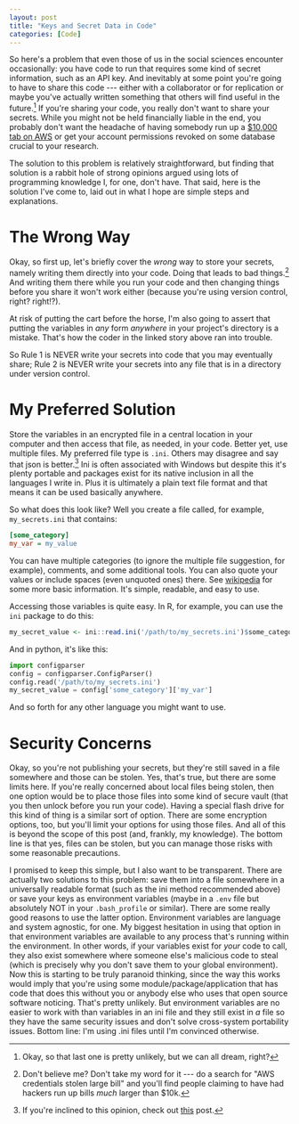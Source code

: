 ```yaml
---
layout: post
title: "Keys and Secret Data in Code"
categories: [Code]
---
```

So here's a problem that even those of us in the social sciences encounter occasionally: you have code to run that requires some kind of secret information, such as an API key. And inevitably at some point you're going to have to share this code --- either with a collaborator or for replication or maybe you've actually written something that others will find useful in the future.[^1] If you're sharing your code, you really don't want to share your secrets. While you might not be held financially liable in the end, you probably don't want the headache of having somebody run up a [$10,000 tab on AWS](https://wptavern.com/ryan-hellyers-aws-nightmare-leaked-access-keys-result-in-a-6000-bill-overnight) or get your account permissions revoked on some database crucial to your research.

The solution to this problem is relatively straightforward, but finding that solution is a rabbit hole of strong opinions argued using lots of programming knowledge I, for one, don't have. That said, here is the solution I've come to, laid out in what I hope are simple steps and explanations.

# The Wrong Way
Okay, so first up, let's briefly cover the *wrong* way to store your secrets, namely writing them directly into your code. Doing that leads to bad things.[^2] And writing them there while you run your code and then changing things before you share it won't work either (because you're using version control, right? right!?).

At risk of putting the cart before the horse, I'm also going to assert that putting the variables in *any* form *anywhere* in your project's directory is a mistake. That's how the coder in the linked story above ran into trouble.

So Rule 1 is NEVER write your secrets into code that you may eventually share; Rule 2 is NEVER write your secrets into any file that is in a directory under version control.

# My Preferred Solution
Store the variables in an encrypted file in a central location in your computer and then access that file, as needed, in your code. Better yet, use multiple files. My preferred file type is `.ini`. Others may disagree and say that json is better.[^3] Ini is often associated with Windows but despite this it's plenty portable and packages exist for its native inclusion in all the languages I write in. Plus it is ultimately a plain text file format and that means it can be used basically anywhere.

So what does this look like? Well you create a file called, for example, `my_secrets.ini` that contains:

```ini
[some_category]
my_var = my_value
```

You can have multiple categories (to ignore the multiple file suggestion, for example), comments, and some additional tools. You can also quote your values or include spaces (even unquoted ones) there. See [wikipedia](https://en.wikipedia.org/wiki/INI_file) for some more basic information. It's simple, readable, and easy to use.

Accessing those variables is quite easy. In R, for example, you can use the `ini` package to do this:

```R
my_secret_value <- ini::read.ini('/path/to/my_secrets.ini')$some_category$my_var
```

And in python, it's like this:

```python
import configparser
config = configparser.ConfigParser()
config.read('/path/to/my_secrets.ini')
my_secret_value = config['some_category']['my_var']
```

And so forth for any other language you might want to use.

# Security Concerns
Okay, so you're not publishing your secrets, but they're still saved in a file somewhere and those can be stolen. Yes, that's true, but there are some limits here. If you're really concerned about local files being stolen, then one option would be to place those files into some kind of secure vault (that you then unlock before you run your code). Having a special flash drive for this kind of thing is a similar sort of option. There are some encryption options, too, but you'll limit your options for using those files. And all of this is beyond the scope of this post (and, frankly, my knowledge). The bottom line is that yes, files can be stolen, but you can manage those risks with some reasonable precautions.

I promised to keep this simple, but I also want to be transparent. There are actually two solutions to this problem: save them into a file somewhere in a universally readable format (such as the ini method recommended above) or save your keys as environment variables (maybe in a `.env` file but absolutely NOT in your `.bash_profile` or similar). There are some really good reasons to use the latter option.  Environment variables are language and system agnostic, for one. My biggest hesitation in using that option in that environment variables are available to any process that's running within the environment. In other words, if your variables exist for *your* code to call, they also exist somewhere where someone else's malicious code to steal (which is precisely why you don't save them to your global environment). Now this is starting to be truly paranoid thinking, since the way this works would imply that you're using some module/package/application that has code that does this without you or anybody else who uses that open source software noticing. That's pretty unlikely. But environment variables are no easier to work with than variables in an ini file and they still exist in *a* file so they have the same security issues and don't solve cross-system portability issues. Bottom line: I'm using .ini files until I'm convinced otherwise.

[^1]: Okay, so that last one is pretty unlikely, but we can all dream, right?
[^2]: Don't believe me? Don't take my word for it --- do a search for "AWS credentials stolen large bill" and you'll find people claiming to have had hackers run up bills *much* larger than $10k.
[^3]: If you're inclined to this opinion, check out [this](https://arp242.net/weblog/json_as_configuration_files-_please_dont) post.

